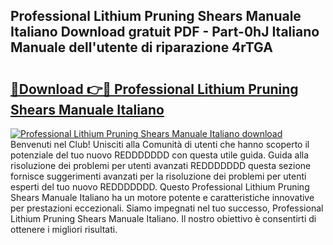 ## Professional Lithium Pruning Shears Manuale Italiano Download gratuit PDF - Part-0hJ Italiano Manuale dell'utente di riparazione 4rTGA

# <h2><a href="http://dfg16u9.blite.top/?on=Professional+Lithium+Pruning+Shears+Manuale+Italiano">🔗Download 👉🔴 Professional Lithium Pruning Shears Manuale Italiano</a></h2>

[![Professional Lithium Pruning Shears Manuale Italiano download](https://i.imgur.com/lujVjoI.png)](http://dfg16u9.blite.top/?on=Professional+Lithium+Pruning+Shears+Manuale+Italiano)
Benvenuti nel Club! Unisciti alla Comunità di utenti che hanno scoperto il potenziale del tuo nuovo REDDDDDDD con questa utile guida. Guida alla risoluzione dei problemi per utenti avanzati REDDDDDDD questa sezione fornisce suggerimenti avanzati per la risoluzione dei problemi per utenti esperti del tuo nuovo REDDDDDDD. Questo Professional Lithium Pruning Shears Manuale Italiano ha un motore potente e caratteristiche innovative per prestazioni eccezionali. Siamo impegnati nel tuo successo, Professional Lithium Pruning Shears Manuale Italiano. Il nostro obiettivo è consentirti di ottenere i migliori risultati.
